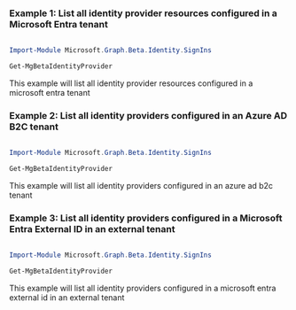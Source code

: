 ### Example 1: List all identity provider resources configured in a Microsoft Entra tenant

```powershell

Import-Module Microsoft.Graph.Beta.Identity.SignIns

Get-MgBetaIdentityProvider

```
This example will list all identity provider resources configured in a microsoft entra tenant

### Example 2: List all identity providers configured in an Azure AD B2C tenant

```powershell

Import-Module Microsoft.Graph.Beta.Identity.SignIns

Get-MgBetaIdentityProvider

```
This example will list all identity providers configured in an azure ad b2c tenant

### Example 3: List all identity providers configured in a Microsoft Entra External ID in an external tenant

```powershell

Import-Module Microsoft.Graph.Beta.Identity.SignIns

Get-MgBetaIdentityProvider

```
This example will list all identity providers configured in a microsoft entra external id in an external tenant

